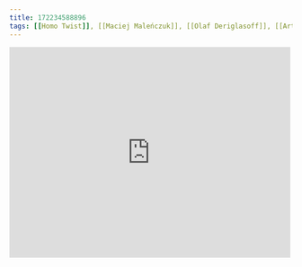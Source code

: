 ```yaml
---
title: 172234588896
tags: [[Homo Twist]], [[Maciej Maleńczuk]], [[Olaf Deriglasoff]], [[Artur Hajdasz]]
---
```

<iframe allow="accelerometer; autoplay; clipboard-write; encrypted-media; gyroscope; picture-in-picture" allowfullscreen="" frameborder="0" height="375" id="youtube_iframe" src="https://www.youtube.com/embed/Yl3BvyM4RtE?feature=oembed&amp;enablejsapi=1&amp;origin=https://safe.txmblr.com&amp;wmode=opaque" width="500"></iframe>